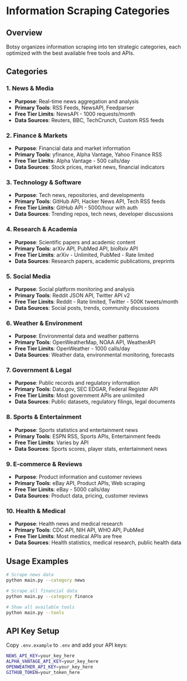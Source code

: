 # Information Scraping Categories

## Overview

Botsy organizes information scraping into ten strategic categories, each optimized with the best available free tools and APIs.

## Categories

### 1. News & Media
- **Purpose**: Real-time news aggregation and analysis
- **Primary Tools**: RSS Feeds, NewsAPI, Feedparser
- **Free Tier Limits**: NewsAPI - 1000 requests/month
- **Data Sources**: Reuters, BBC, TechCrunch, Custom RSS feeds

### 2. Finance & Markets
- **Purpose**: Financial data and market information
- **Primary Tools**: yfinance, Alpha Vantage, Yahoo Finance RSS
- **Free Tier Limits**: Alpha Vantage - 500 calls/day
- **Data Sources**: Stock prices, market news, financial indicators

### 3. Technology & Software
- **Purpose**: Tech news, repositories, and developments
- **Primary Tools**: GitHub API, Hacker News API, Tech RSS feeds
- **Free Tier Limits**: GitHub API - 5000/hour with auth
- **Data Sources**: Trending repos, tech news, developer discussions

### 4. Research & Academia
- **Purpose**: Scientific papers and academic content
- **Primary Tools**: arXiv API, PubMed API, bioRxiv API
- **Free Tier Limits**: arXiv - Unlimited, PubMed - Rate limited
- **Data Sources**: Research papers, academic publications, preprints

### 5. Social Media
- **Purpose**: Social platform monitoring and analysis
- **Primary Tools**: Reddit JSON API, Twitter API v2
- **Free Tier Limits**: Reddit - Rate limited, Twitter - 500K tweets/month
- **Data Sources**: Social posts, trends, community discussions

### 6. Weather & Environment
- **Purpose**: Environmental data and weather patterns
- **Primary Tools**: OpenWeatherMap, NOAA API, WeatherAPI
- **Free Tier Limits**: OpenWeather - 1000 calls/day
- **Data Sources**: Weather data, environmental monitoring, forecasts

### 7. Government & Legal
- **Purpose**: Public records and regulatory information
- **Primary Tools**: Data.gov, SEC EDGAR, Federal Register API
- **Free Tier Limits**: Most government APIs are unlimited
- **Data Sources**: Public datasets, regulatory filings, legal documents

### 8. Sports & Entertainment
- **Purpose**: Sports statistics and entertainment news
- **Primary Tools**: ESPN RSS, Sports APIs, Entertainment feeds
- **Free Tier Limits**: Varies by API
- **Data Sources**: Sports scores, player stats, entertainment news

### 9. E-commerce & Reviews
- **Purpose**: Product information and customer reviews
- **Primary Tools**: eBay API, Product APIs, Web scraping
- **Free Tier Limits**: eBay - 5000 calls/day
- **Data Sources**: Product data, pricing, customer reviews

### 10. Health & Medical
- **Purpose**: Health news and medical research
- **Primary Tools**: CDC API, NIH API, WHO API, PubMed
- **Free Tier Limits**: Most medical APIs are free
- **Data Sources**: Health statistics, medical research, public health data

## Usage Examples

```bash
# Scrape news data
python main.py --category news

# Scrape all financial data
python main.py --category finance

# Show all available tools
python main.py --tools
```

## API Key Setup

Copy `.env.example` to `.env` and add your API keys:

```bash
NEWS_API_KEY=your_key_here
ALPHA_VANTAGE_API_KEY=your_key_here
OPENWEATHER_API_KEY=your_key_here
GITHUB_TOKEN=your_token_here
```